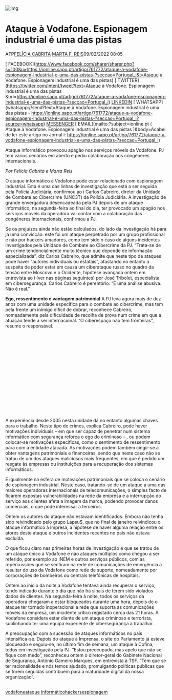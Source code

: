 <iframe id="utif_RichmediaPos1_f8f80146-ac76-43cc-a1dd-e9cd04cd1038" name="utif_RichmediaPos1_f8f80146-ac76-43cc-a1dd-e9cd04cd1038" height="1px" width="1px" tabindex="-1" marginwidth="0" marginheight="0" scrolling="no" frameborder="0" style="box-sizing: border-box; border: 0px;"></iframe>

![img](https://cdn1.newsplex.pt/media/2022/2/9/809217.png?type=artigo)

# Ataque à Vodafone. Espionagem industrial é uma das pistas

AFP[FELÍCIA CABRITA](https://ionline.sapo.pt/autor/felicia-cabrita) [MARTA F. REIS](https://ionline.sapo.pt/autor/-marta-f-reis)09/02/2022 08:05

[ FACEBOOK](https://www.facebook.com/sharer/sharer.php?s=100&u=https://ionline.sapo.pt/artigo/761772/ataque-a-vodafone-espionagem-industrial-e-uma-das-pistas-?seccao=Portugal_i&t=Ataque à Vodafone. Espionagem industrial é uma das pistas) [ TWITTER](https://twitter.com/intent/tweet?text=Ataque à Vodafone. Espionagem industrial é uma das pistas &url=https://ionline.sapo.pt/artigo/761772/ataque-a-vodafone-espionagem-industrial-e-uma-das-pistas-?seccao=Portugal_i) [ LINKEDIN](http://www.linkedin.com/shareArticle?mini=true&url=https://ionline.sapo.pt/artigo/761772/ataque-a-vodafone-espionagem-industrial-e-uma-das-pistas-?seccao=Portugal_i) [ WHATSAPP](whatsapp://send?text=Ataque à Vodafone. Espionagem industrial é uma das pistas  - https://ionline.sapo.pt/artigo/761772/ataque-a-vodafone-espionagem-industrial-e-uma-das-pistas-?seccao=Portugal_i?source=whatsapp) [ MESSENGER](https://www.facebook.com/dialog/send?link=https://ionline.sapo.pt/artigo/761772/ataque-a-vodafone-espionagem-industrial-e-uma-das-pistas-?seccao=Portugal_i&redirect_uri=https://ionline.sapo.pt/artigo/761772/ataque-a-vodafone-espionagem-industrial-e-uma-das-pistas-?seccao=Portugal_i) [ EMAIL](mailto:?subject=ionline.pt ( Ataque à Vodafone. Espionagem industrial é uma das pistas  )&body=Acabei de ler este artigo no Jornal i: https://ionline.sapo.pt/artigo/761772/ataque-a-vodafone-espionagem-industrial-e-uma-das-pistas-?seccao=Portugal_i)

Ataque informático provocou apagão nos serviços móveis da Vodafone. PJ tem vários cenários em aberto e pediu colaboração aos congéneres internacionais. 

*Por Felícia Cabrita e Marta Reis*

O ataque informático à Vodafone pode estar relacionado com espionagem industrial. Esta é uma das linhas de investigação que está a ser seguida pela Polícia Judiciária, confirmou ao i Carlos Cabreiro, diretor da Unidade de Combate ao Cibercrime (UNC3T) da Polícia Judiciária. A investigação de grande envergadura desencadeada pela PJ depois de um ataque informático, na segunda-feira ao final do dia, ter provocado um apagão nos serviços móveis da operadora vai contar com a colaboração das congéneres internacionais, confirmou a PJ.

Se os prejuízos ainda não estão calculados, do lado da investigação há para já uma convicção: este foi um ataque perpetrado por um grupo profissional e não por hackers amadores, como tem sido o caso de alguns incidentes investigados pela Unidade de Combate ao Cibercrime da PJ. “Trata-se de um crime tendencialmente muito técnico que depende de informação especializada”, diz Carlos Cabreiro, que admite que neste tipo de ataques pode haver “autores individuais ou estatais”, afastando no entanto a suspeita de poder estar em causa um ciberataque russo no quadro da tensão entre Moscovo e o Ocidente, hipótese avançada ontem em entrevista ao i (ver nas páginas seguintes) por José Tribolet, especialista em cibersegurança. Carlos Cabreiro é perentório: “É uma análise abusiva. Não é real.”

**Ego, ressentimento e vantagem patrimonial** A PJ leva agora mais de dez anos com uma unidade específica para o combate ao cibercrime, mas tem pela frente um inimigo difícil de dobrar, reconhece Cabreiro, nomeadamente pela dificuldade de recolha de prova num crime em que a atuação tende a ser internacional. “O ciberespaço não tem fronteiras”, resume o responsável. 



<iframe id="utif_MPUPos1_0e66b4cc-2087-4a4d-8311-68e4fcf70f64" name="utif_MPUPos1_0e66b4cc-2087-4a4d-8311-68e4fcf70f64" height="250px" width="300px" tabindex="-1" marginwidth="0" marginheight="0" scrolling="no" frameborder="0" style="box-sizing: border-box; border: 0px;"></iframe>



A experiência desde 2005 nesta unidade dá no entanto algumas chaves para o trabalho. Neste tipo de crimes, explica Cabreiro, pode haver motivações individuais – em que ser capaz de penetrar num sistema informático com segurança reforça o ego do criminoso – , ou podem colocar-se motivações específicas, como o sentimento de ressentimento para com a entidade atacada. As motivações podem também cingir-se a obter vantagens patrimoniais e financeiras, sendo que neste caso não se tratou de um dos ataques maliciosos mais frequentes, em que é pedido um resgate às empresas ou instituições para a recuperação dos sistemas informáticos.

É igualmente na esfera de motivações patrimoniais que se coloca o cenário de espionagem industrial. Neste caso, tratando-se de um ataque a uma das maiores operadoras internacionais de telecomunicações, o simples facto de ficarem expostas vulnerabilidades na rede da empresa e a interrupção do serviço aos clientes afeta a imagem da marca, podendo provocar danos comerciais, o que pode interessar a terceiros.

Ontem os autores do ataque não estavam identificados. Embora não tenha sido reivindicado pelo grupo Lapsu$, que no final de janeiro reivindicou o ataque informático à Impresa, a hipótese de haver alguma relação entre os atores deste ataque e outros incidentes recentes no país não estava excluída. 

O que ficou claro nas primeiras horas de investigação é que se tratou de um ataque único à Vodafone e não ataques múltiplos como chegou a ser referido, por exemplo ao INEM e outros serviços públicos, com as repercussões que se sentiram na rede de comunicações de emergência a resultar do uso da Vodafone como rede de suporte, nomeadamente por corporações de bombeiros ou centrais telefónicas de hospitais. 





Ontem ao início da noite a Vodafone tentava ainda recuperar o serviço, tendo indicado durante o dia que não há sinais de terem sido violados dados de clientes. Na segunda-feira à noite, todos os serviços da operadora chegaram a estar bloqueados durante uma hora, depois de o ataque ter tornado inoperacional a rede que suporta as comunicações móveis da empresa, um incidente crítico registado cerca das 21 horas. A Vodafone considera estar diante de um ataque criminoso e terrorista, sublinhando ter uma equipa experiente de cibersegurança a trabalhar.

A preocupação com a sucessão de ataques informáticos no país intensifica-se. Depois do ataque à Imprensa, o site do Parlamento já esteve bloqueado e seguiu-se, no último fim de semana, um ataque à Cofina, todos em investigação pela PJ. “Estou preocupado, mas apelo que não se fique com medo”, reconheceu ontem o diretor-geral do Gabinete Nacional de Segurança, António Gameiro Marques, em entrevista à TSF. “Tem que se ter racionalidade e nós temos ajudado, promulgando políticas públicas que se forem seguidas contribuem para a maturidade digital da nossa organização”. 

<iframe id="utif_InContentPos1_19ea8fbf-ab88-4c00-828e-b9a67d0b909b" name="utif_InContentPos1_19ea8fbf-ab88-4c00-828e-b9a67d0b909b" height="2px" width="2px" tabindex="-1" marginwidth="0" marginheight="0" scrolling="no" frameborder="0" style="box-sizing: border-box; border: 0px;"></iframe>

[vodafone](https://ionline.sapo.pt/tags/vodafone)[ataque informático](https://ionline.sapo.pt/tags/ataque-informático)[hackers](https://ionline.sapo.pt/tags/hackers)[espionagem](https://ionline.sapo.pt/tags/espionagem)